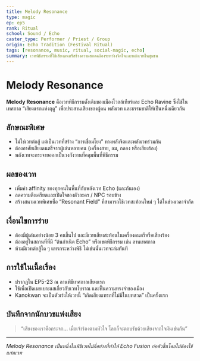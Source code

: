 ```yaml
---
title: Melody Resonance
type: magic
ep: ep5
rank: Ritual
school: Sound / Echo
caster_type: Performer / Priest / Group
origin: Echo Tradition (Festival Ritual)
tags: [resonance, music, ritual, social-magic, echo]
summary: เวทพิธีกรรมที่ใช้เสียงดนตรีสร้างความสอดคล้องระหว่างจิตใจและพลังเวทในชุมชน
---
```


# Melody Resonance

**Melody Resonance** คือเวทพิธีกรรมดั้งเดิมของเมืองโวลล์เทียร์และ Echo Ravine ซึ่งใช้ในเทศกาล “เสียงแรกแห่งฤดู” เพื่อประสานเสียงของผู้คน พลังเวท และธรรมชาติให้เป็นหนึ่งเดียวกัน

## ลักษณะพิเศษ
- ไม่ใช่เวทต่อสู้ แต่เป็นเวทที่สร้าง “การเชื่อมโยง” ทางพลังจิตและพลังเวทร่วมกัน
- ต้องอาศัยเสียงดนตรีจากผู้เล่นหลายคน (เครื่องสาย, ลม, กลอง หรือเสียงร้อง)
- พลังเวทจะกระจายออกเป็นวงกังวานที่คลุมพื้นที่พิธีกรรม

## ผลของเวท
- เพิ่มค่า affinity ของทุกคนในพื้นที่กับพลังเวท Echo (และกันเอง)
- ลดความตึงเครียดและเปิดใจของตัวละคร / NPC รอบข้าง
- สร้างสนามเวทพิเศษชื่อ “Resonant Field” ที่สามารถใช้เวทสะท้อนใหม่ ๆ ได้ในช่วงเวลาจำกัด

## เงื่อนไขการร่าย
- ต้องมีผู้เล่นอย่างน้อย 3 คนขึ้นไป และมีเวทเสียงสะท้อนในเครื่องดนตรีหรือเสียงร้อง
- ต้องอยู่ในสถานที่ที่มี “ต้นกำเนิด Echo” หรือเขตพิธีกรรม เช่น ลานเทศกาล
- ห้ามมีเวทต่อสู้ใด ๆ แทรกระหว่างพิธี ไม่เช่นนั้นเวทจะล่มทันที

## การใช้ในเนื้อเรื่อง
- ปรากฏใน EP5-23 ณ ลานพิธีเทศกาลเสียงแรก
- ใช้เพื่อเปิดเผยเบาะแสเกี่ยวกับเวทโบราณ และฟื้นความทรงจำของเมือง
- Kanokwan จะเป็นตัวเร่งให้เวทนี้ “เกิดเสียงแทรกที่ไม่มีในบทสวด” เป็นครั้งแรก

## บันทึกจากนักบวชแห่งเสียง
> “เสียงของเราคือกระจก… เมื่อเจ้าร้องตามหัวใจ โลกก็จะตอบรับด้วยเสียงจากใจมันเช่นกัน”

---

*Melody Resonance เป็นหนึ่งในพิธีเวทไม่กี่อย่างที่ทำให้ Echo Fusion ก่อตัวขึ้นโดยไม่ต้องใช้แก่นเวท*
